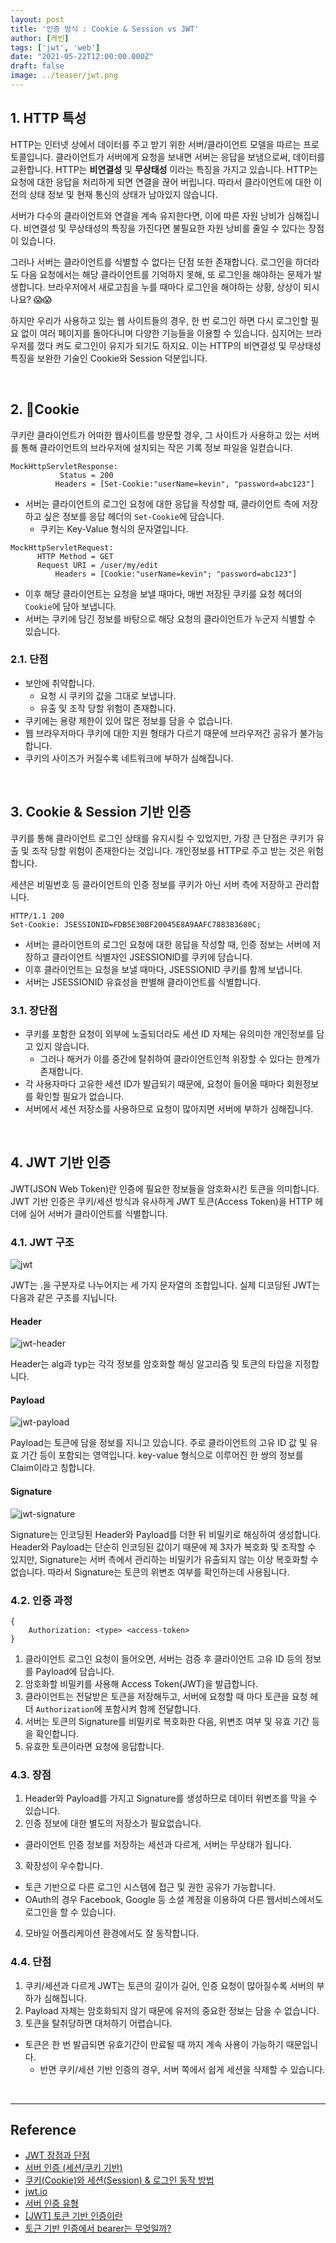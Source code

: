 ```yaml
---
layout: post  
title: '인증 방식 : Cookie & Session vs JWT'
author: [케빈]
tags: ['jwt', 'web']
date: "2021-05-22T12:00:00.000Z"
draft: false
image: ../teaser/jwt.png
---
```


## 1. HTTP 특성

HTTP는 인터넷 상에서 데이터를 주고 받기 위한 서버/클라이언트 모델을 따르는 프로토콜입니다. 클라이언트가 서버에게 요청을 보내면 서버는 응답을 보냄으로써, 데이터를 교환합니다. HTTP는 **비연결성** 및 **무상태성** 이라는 특징을 가지고 있습니다. HTTP는 요청에 대한 응답을 처리하게 되면 연결을 끊어 버립니다. 따라서 클라이언트에 대한 이전의 상태 정보 및 현재 통신의 상태가 남아있지 않습니다.

서버가 다수의 클라이언트와 연결을 계속 유지한다면, 이에 따른 자원 낭비가 심해집니다. 비연결성 및 무상태성의 특징을 가진다면 불필요한 자원 낭비를 줄일 수 있다는 장점이 있습니다.

그러나 서버는 클라이언트를 식별할 수 없다는 단점 또한 존재합니다. 로그인을 하더라도 다음 요청에서는 해당 클라이언트를 기억하지 못해, 또 로그인을 해야하는 문제가 발생합니다. 브라우저에서 새로고침을 누를 때마다 로그인을 해야하는 상황, 상상이 되시나요? 😱😱

하지만 우리가 사용하고 있는 웹 사이트들의 경우, 한 번 로그인 하면 다시 로그인할 필요 없이 여러 페이지를 돌아다니며 다양한 기능들을 이용할 수 있습니다. 심지어는 브라우저를 껐다 켜도 로그인이 유지가 되기도 하지요. 이는 HTTP의 비연결성 및 무상태성 특징을 보완한 기술인 Cookie와 Session 덕분입니다.

<br>

## 2. Cookie

쿠키란 클라이언트가 어떠한 웹사이트를 방문할 경우, 그 사이트가 사용하고 있는 서버를 통해 클라이언트의 브라우저에 설치되는 작은 기록 정보 파일을 일컫습니다.

```
MockHttpServletResponse:
           Status = 200
          Headers = [Set-Cookie:"userName=kevin", "password=abc123"]
```

* 서버는 클라이언트의 로그인 요청에 대한 응답을 작성할 때, 클라이언트 측에 저장하고 싶은 정보를 응답 헤더의 ``Set-Cookie``에 담습니다.
  * 쿠키는 Key-Value 형식의 문자열입니다.

```
MockHttpServletRequest:
      HTTP Method = GET
      Request URI = /user/my/edit
          Headers = [Cookie:"userName=kevin"; "password=abc123"]
```

* 이후 해당 클라이언트는 요청을 보낼 때마다, 매번 저장된 쿠키를 요청 헤더의 ``Cookie``에 담아 보냅니다.
* 서버는 쿠키에 담긴 정보를 바탕으로 해당 요청의 클라이언트가 누군지 식별할 수 있습니다.

### 2.1. 단점

* 보안에 취약합니다.
  * 요청 시 쿠키의 값을 그대로 보냅니다.
  * 유출 및 조작 당할 위험이 존재합니다.
* 쿠키에는 용량 제한이 있어 많은 정보를 담을 수 없습니다.
* 웹 브라우저마다 쿠키에 대한 지원 형태가 다르기 때문에 브라우저간 공유가 불가능합니다.
* 쿠키의 사이즈가 커질수록 네트워크에 부하가 심해집니다.

<br>

## 3. Cookie & Session 기반 인증

쿠키를 통해 클라이언트 로그인 상태를 유지시킬 수 있었지만, 가장 큰 단점은 쿠키가 유출 및 조작 당할 위험이 존재한다는 것입니다. 개인정보를 HTTP로 주고 받는 것은 위험합니다.

세션은 비밀번호 등 클라이언트의 인증 정보를 쿠키가 아닌 서버 측에 저장하고 관리합니다.

```
HTTP/1.1 200
Set-Cookie: JSESSIONID=FDB5E30BF20045E8A9AAFC788383680C;
```

* 서버는 클라이언트의 로그인 요청에 대한 응답을 작성할 때, 인증 정보는 서버에 저장하고 클라이언트 식별자인 JSESSIONID를 쿠키에 담습니다.
* 이후 클라이언트는 요청을 보낼 때마다, JSESSIONID 쿠키를 함께 보냅니다.
* 서버는 JSESSIONID 유효성을 판별해 클라이언트를 식별합니다.

### 3.1. 장단점

* 쿠키를 포함한 요청이 외부에 노출되더라도 세션 ID 자체는 유의미한 개인정보를 담고 있지 않습니다.
  * 그러나 해커가 이를 중간에 탈취하여 클라이언트인척 위장할 수 있다는 한계가 존재합니다.
* 각 사용자마다 고유한 세션 ID가 발급되기 때문에, 요청이 들어올 때마다 회원정보를 확인할 필요가 없습니다.
* 서버에서 세션 저장소를 사용하므로 요청이 많아지면 서버에 부하가 심해집니다.

<br>

## 4. JWT 기반 인증

JWT(JSON Web Token)란 인증에 필요한 정보들을 암호화시킨 토큰을 의미합니다. JWT 기반 인증은 쿠키/세션 방식과 유사하게 JWT 토큰(Access Token)을 HTTP 헤더에 실어 서버가 클라이언트를 식별합니다.

### 4.1. JWT 구조

![jwt](../images/2021-05-22-jwt-total.png)

JWT는 .을 구분자로 나누어지는 세 가지 문자열의 조합입니다. 실제 디코딩된 JWT는 다음과 같은 구조를 지닙니다.

#### Header

![jwt-header](../images/2021-05-22-jwt-header.png)

Header는 alg과 typ는 각각 정보를 암호화할 해싱 알고리즘 및 토큰의 타입을 지정합니다.

#### Payload

![jwt-payload](../images/2021-05-22-jwt-payload.png)

Payload는 토큰에 담을 정보를 지니고 있습니다. 주로 클라이언트의 고유 ID 값 및 유효 기간 등이 포함되는 영역입니다. key-value 형식으로 이루어진 한 쌍의 정보를 Claim이라고 칭합니다.

#### Signature

![jwt-signature](../images/2021-05-22-jwt-signature.png)

Signature는 인코딩된 Header와 Payload를 더한 뒤 비밀키로 해싱하여 생성합니다. Header와 Payload는 단순히 인코딩된 값이기 때문에 제 3자가 복호화 및 조작할 수 있지만, Signature는 서버 측에서 관리하는 비밀키가 유출되지 않는 이상 복호화할 수 없습니다. 따라서 Signature는 토큰의 위변조 여부를 확인하는데 사용됩니다.

### 4.2. 인증 과정

```
{
	Authorization: <type> <access-token>
}
```

1. 클라이언트 로그인 요청이 들어오면, 서버는 검증 후 클라이언트 고유 ID 등의 정보를 Payload에 담습니다.
2. 암호화할 비밀키를 사용해 Access Token(JWT)을 발급합니다.
3. 클라이언트는 전달받은 토큰을 저장해두고, 서버에 요청할 때 마다 토큰을 요청 헤더 ``Authorization``에 포함시켜 함께 전달합니다.
4. 서버는 토큰의 Signature를 비밀키로 복호화한 다음, 위변조 여부 및 유효 기간 등을 확인합니다.
5. 유효한 토큰이라면 요청에 응답합니다.

### 4.3. 장점

1. Header와 Payload를 가지고 Signature를 생성하므로 데이터 위변조를 막을 수 있습니다.
2. 인증 정보에 대한 별도의 저장소가 필요없습니다.
  * 클라이언트 인증 정보를 저장하는 세션과 다르게, 서버는 무상태가 됩니다.
3. 확장성이 우수합니다.
  * 토큰 기반으로 다른 로그인 시스템에 접근 및 권한 공유가 가능합니다.
  * OAuth의 경우 Facebook, Google 등 소셜 계정을 이용하여 다른 웹서비스에서도 로그인을 할 수 있습니다.
4. 모바일 어플리케이션 환경에서도 잘 동작합니다.

### 4.4. 단점

1. 쿠키/세션과 다르게 JWT는 토큰의 길이가 길어, 인증 요청이 많아질수록 서버의 부하가 심해집니다.
2. Payload 자체는 암호화되지 않기 때문에 유저의 중요한 정보는 담을 수 없습니다.
3. 토큰을 탈취당하면 대처하기 어렵습니다.
  * 토큰은 한 번 발급되면 유효기간이 만료될 때 까지 계속 사용이 가능하기 때문입니다.
    * 반면 쿠키/세션 기반 인증의 경우, 서버 쪽에서 쉽게 세션을 삭제할 수 있습니다.

<br>

---

## Reference

* [JWT 장점과 단점](http://www.opennaru.com/opennaru-blog/jwt-json-web-token/)
* [서버 인증 (세션/쿠키 기반)](https://brownbears.tistory.com/439)
* [쿠키(Cookie)와 세션(Session) & 로그인 동작 방법](https://cjh5414.github.io/cookie-and-session/)
* [jwt.io](https://jwt.io/)
* [서버 인증 유형](https://velog.io/@djaxornwkd12/%EC%84%9C%EB%B2%84%EC%9D%B8%EC%A6%9D)
* [[JWT] 토큰 기반 인증이란](https://velog.io/@dnjscksdn98/JWT-%ED%86%A0%ED%81%B0-%EA%B8%B0%EB%B0%98-%EC%9D%B8%EC%A6%9D%EC%9D%B4%EB%9E%80)
* [토근 기반 인증에서 bearer는 무엇일까?](https://velog.io/@cada/%ED%86%A0%EA%B7%BC-%EA%B8%B0%EB%B0%98-%EC%9D%B8%EC%A6%9D%EC%97%90%EC%84%9C-bearer%EB%8A%94-%EB%AC%B4%EC%97%87%EC%9D%BC%EA%B9%8C)
